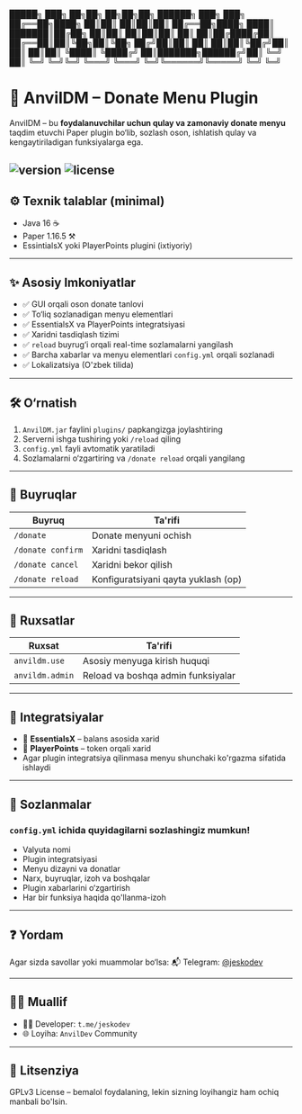  █████╗ ███╗   ██╗██╗   ██╗██╗██╗     ██████╗ ███╗   ███╗
██╔══██╗████╗  ██║██║   ██║██║██║     ██╔══██╗████╗ ████║
███████║██╔██╗ ██║██║   ██║██║██║     ██║  ██║██╔████╔██║
██╔══██║██║╚██╗██║╚██╗ ██╔╝██║██║     ██║  ██║██║╚██╔╝██║
██║  ██║██║ ╚████║ ╚████╔╝ ██║███████╗██████╔╝██║ ╚═╝ ██║
╚═╝  ╚═╝╚═╝  ╚═══╝  ╚═══╝  ╚═╝╚══════╝╚═════╝ ╚═╝     ╚═╝

# 💸 AnvilDM – Donate Menu Plugin

AnvilDM – bu **foydalanuvchilar uchun qulay va zamonaviy donate menyu** taqdim etuvchi Paper plugin bo‘lib, sozlash oson, ishlatish qulay va kengaytiriladigan funksiyalarga ega.

![version](https://img.shields.io/badge/version-1.6.5-brightgreen.svg) ![license](https://img.shields.io/badge/license-GPL3.0-blue.svg)
---

## ⚙ Texnik talablar (minimal)

- Java 16 ☕️
- Paper 1.16.5 ⚒️
- EssintialsX yoki PlayerPoints plugini (ixtiyoriy)

---

## ✨ Asosiy Imkoniyatlar

- ✅ GUI orqali oson donate tanlovi
- ✅ To‘liq sozlanadigan menyu elementlari
- ✅ EssentialsX va PlayerPoints integratsiyasi
- ✅ Xaridni tasdiqlash tizimi
- ✅ `reload` buyrug‘i orqali real-time sozlamalarni yangilash
- ✅ Barcha xabarlar va menyu elementlari `config.yml` orqali sozlanadi
- ✅ Lokalizatsiya (O'zbek tilida)

---

## 🛠 O‘rnatish

1. `AnvilDM.jar` faylini `plugins/` papkangizga joylashtiring
2. Serverni ishga tushiring yoki `/reload` qiling
3. `config.yml` fayli avtomatik yaratiladi
4. Sozlamalarni o‘zgartiring va `/donate reload` orqali yangilang

---

## 🔧 Buyruqlar

| Buyruq                     | Ta'rifi                          |
|---------------------------|----------------------------------|
| `/donate`                 | Donate menyuni ochish            |
| `/donate confirm`         | Xaridni tasdiqlash              |
| `/donate cancel`          | Xaridni bekor qilish             |
| `/donate reload`          | Konfiguratsiyani qayta yuklash (op) |

---

## 🔐 Ruxsatlar

| Ruxsat                      | Ta'rifi                             |
|----------------------------|-------------------------------------|
| `anvildm.use`              | Asosiy menyuga kirish huquqi        |
| `anvildm.admin`            | Reload va boshqa admin funksiyalar |

---

## 🔗 Integratsiyalar

- 🔹 **EssentialsX** – balans asosida xarid
- 🔹 **PlayerPoints** – token orqali xarid
- Agar plugin integratsiya qilinmasa menyu shunchaki ko'rgazma sifatida ishlaydi

---

## 📁 Sozlanmalar
### `config.yml` ichida quyidagilarni sozlashingiz mumkun!
- Valyuta nomi
- Plugin integratsiyasi
- Menyu dizayni va donatlar
- Narx, buyruqlar, izoh va boshqalar
- Plugin xabarlarini o‘zgartirish
- Har bir funksiya haqida qo'llanma-izoh

---

## ❓ Yordam

Agar sizda savollar yoki muammolar bo‘lsa:
📬 Telegram: [@jeskodev](https://t.me/jeskodev)

---

## 🧑‍💻 Muallif

- 👨‍💻 Developer: `t.me/jeskodev`
- 🌐 Loyiha: `AnvilDev` Community

---

## 📜 Litsenziya

GPLv3 License – bemalol foydalaning, lekin sizning loyihangiz ham ochiq manbali bo'lsin.
